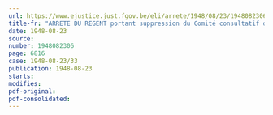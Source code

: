 ```yaml
---
url: https://www.ejustice.just.fgov.be/eli/arrete/1948/08/23/1948082306/justel
title-fr: "ARRETE DU REGENT portant suppression du Comité consultatif de Contentieux administratif et d'Administration générale"
date: 1948-08-23
source:
number: 1948082306
page: 6816
case: 1948-08-23/33
publication: 1948-08-23
starts:
modifies:
pdf-original:
pdf-consolidated:
---
```


